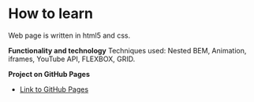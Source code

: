 # How to learn
Web page is written in html5 and css.

**Functionality and technology**
Techniques used: Nested BEM, Animation, iframes, YouTube API, FLEXBOX, GRID.

**Project on GitHub Pages**

* [Link to GitHub Pages](https://kizyalleski.github.io/how-to-learn_en/)
